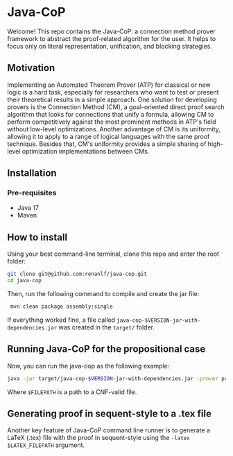 # Java-CoP

Welcome! This repo contains the Java-CoP: a connection method prover framework to abstract the proof-related algorithm for the user. It helps to focus only on literal representation, unification, and blocking strategies.

## Motivation

Implementing an Automated Theorem Prover (ATP) for classical or new logic is a hard task, especially for researchers who want to test or present their theoretical results in a simple approach.
One solution for developing provers is the Connection Method (CM), a goal-oriented direct proof search algorithm that looks for connections that unify a formula, allowing CM to perform competitively against the most prominent methods in ATP's field without low-level optimizations.
Another advantage of CM is its uniformity, allowing it to apply to a range of logical languages with the same proof technique.
Besides that, CM's uniformity provides a simple sharing of high-level optimization implementations between CMs.

## Installation

### Pre-requisites
- Java 17
- Maven

## How to install

Using your best command-line terminal, clone this repo and enter the root folder:
```bash
git clone git@github.com:renanlf/java-cop.git
cd java-cop
```
Then, run the following command to compile and create the jar file:
```bash
 mvn clean package assembly:single
```
If everything worked fine, a file called ```java-cop-$VERSION-jar-with-dependencies.jar``` was created in the `target/` folder.

## Running Java-CoP for the propositional case

Now, you can run the java-cop as the following example:
```bash
java -jar target/java-cop-$VERSION-jar-with-dependencies.jar -prover propositional -file $FILEPATH
```
Where `$FILEPATH` is a path to a CNF-valid file.

## Generating proof in sequent-style to a .tex file

Another key feature of Java-CoP command line runner is to generate a LaTeX (.tex) file with the proof in sequent-style using the ```-latex $LATEX_FILEPATH``` argument.
